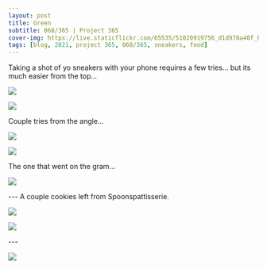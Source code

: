```yaml
---
layout: post
title: Green
subtitle: 068/365 | Project 365
cover-img: https://live.staticflickr.com/65535/51020919756_d1d978a40f_h.jpg
tags: [blog, 2021, project 365, 068/365, sneakers, food]
---
```

<style>
  .intro-header.big-img {
    background-position:bottom }
</style>
Taking a shot of yo sneakers with your phone requires a few tries... but its much easier from the top...
<p class="post-img-wrap">
  <img src="https://live.staticflickr.com/65535/51020920001_55c70b20aa_h.jpg">
</p>
<p class="post-img-wrap">
  <img src="https://live.staticflickr.com/65535/51020184408_af71a7e1b8_h.jpg">
</p>
Couple tries from the angle...
<p class="post-img-wrap">
  <img src="https://live.staticflickr.com/65535/51021018492_921e99e16e_h.jpg">
</p>
<p class="post-img-wrap">
  <img src="https://live.staticflickr.com/65535/51020915751_a0b591c38a_h.jpg">
</p>
The one that went on the gram... 
<p class="post-img-wrap">
  <img src="https://live.staticflickr.com/65535/51020919756_d1d978a40f_h.jpg">
</p>
---
A couple cookies left from Spoonspattisserie.
<p class="post-img-wrap">
  <img src="https://live.staticflickr.com/65535/51014314453_0c0ab89f63_h.jpg">
</p>
<p class="post-img-wrap">
  <img src="https://live.staticflickr.com/65535/51021539742_08b91f2a1f_h.jpg">
</p>
---
<p class="post-img-wrap">
  <img src="https://live.staticflickr.com/65535/51019950957_eb3772277b_k.jpg">
</p>

